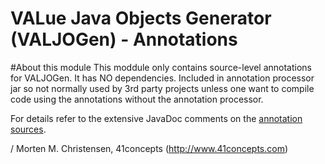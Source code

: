 VALue Java Objects Generator (VALJOGen) - Annotations
=====================================================

#About this module
This moddule only contains source-level annotations for VALJOGen. It has NO dependencies. Included in annotation processor jar so not normally used by 3rd party projects
unless one want to compile code using the annotations without the annotation processor.

For details refer to the extensive JavaDoc comments on the [annotation sources](src/main/java/com/fortyoneconcepts/valjogen/annotations).

/ Morten M. Christensen, 41concepts (http://www.41concepts.com)